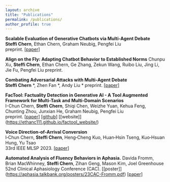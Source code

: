 ```yaml
---
layout: archive
title: "Publications"
permalink: /publications/
author_profile: true
---
```


**Scalable Evaluation of Generative Chatbots via Multi-Agent Debate**  
**Steffi Chern**, Ethan Chern, Graham Neubig, Pengfei Liu    
preprint. [[paper]](https://drive.google.com/file/d/1fKKE0hSTfQc1_lxHgusVQ9DEWCRl9f6b/view) 

**Align on the Fly: Adapting Chatbot Behavior to Established Norms**
Chunpu Xu, **Steffi Chern**, Ethan Chern, Ge Zhang, Zekun Wang, Ruibo Liu, Jing Li, Jie Fu, Pengfei Liu
preprint. 

**Combating Adversarial Attacks with Multi‑Agent Debate**  
**Steffi Chern** *, Zhen Fan *, Andy Liu * 
preprint. [[paper]](https://drive.google.com/file/d/1ihrBa6zQCEkEZGS063pv0DeTiAvXy4u_/view)

**FacTool: Factuality Detection in Generative AI - A Tool Augmented Framework for Multi-Task and Multi-Domain Scenarios**  
I-Chun Chern, **Steffi Chern**, Shiqi Chen, Weizhe Yuan, Kehua Feng, Chunting Zhou, Junxian He, Graham Neubig, Pengfei Liu  
preprint. [[paper]](https://arxiv.org/abs/2307.13528) [[github]](https://github.com/GAIR-NLP/factool)
[[website]] (https://ethanc111.github.io/factool_website/)

**Voice Direction‑of-Arrival Conversion**  
I‑Chun Chern, **Steffi Chern**, Heng‑Cheng Kuo, Huan‑Hsin Tseng, Kuo‑Hsuan Hung, Yu Tsao  
33rd IEEE MLSP 2023. [[paper]](https://ieeexplore.ieee.org/abstract/document/10285936)

**Automated Analysis of Fluency Behaviors in Aphasia.**
Davida Fromm, Brian MacWhinney, **Steffi Chern**, Zihan Geng, Mason Kim, Joel Greenhouse
52nd Clinical Aphasiology Conference (CAC). [[poster]] (https://aphasia.talkbank.org/posters/23CAC-Fromm.pdf) [[paper]](https://drive.google.com/file/d/1_cZjQS0qW4kYmwJhCcCKMt3OGcr9AdJV/view)
